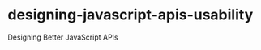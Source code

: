 designing-javascript-apis-usability
===================================

Designing Better JavaScript APIs
